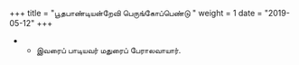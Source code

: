 ﻿+++
title = "பூதபாண்டியன்றேவி பெருங்கோப்பெண்டு  "
weight = 1
date = "2019-05-12"
+++


- -  இவரைப் பாடியவர் மதுரைப் பேராலவாயார். 
